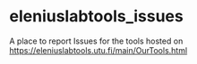 # eleniuslabtools_issues
A place to report Issues for the tools hosted on https://eleniuslabtools.utu.fi/main/OurTools.html
